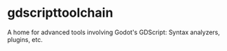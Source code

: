 # gdscripttoolchain
A home for advanced tools involving Godot's GDScript: Syntax analyzers, plugins, etc.
